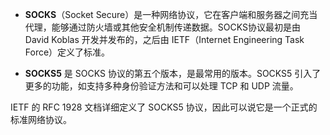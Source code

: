 - **SOCKS**（Socket Secure）是一种网络协议，它在客户端和服务器之间充当代理，能够通过防火墙或其他安全机制传递数据。SOCKS协议最初是由 David Koblas 开发并发布的，之后由 IETF（Internet Engineering Task Force）定义了标准。
    
- **SOCKS5** 是 SOCKS 协议的第五个版本，是最常用的版本。SOCKS5 引入了更多的功能，如支持多种身份验证方法和可以处理 TCP 和 UDP 流量。
    

IETF 的 RFC 1928 文档详细定义了 SOCKS5 协议，因此可以说它是一个正式的标准网络协议。
